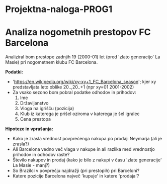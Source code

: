 # Projektna-naloga-PROG1

Analiza nogometnih prestopov FC Barcelona
==================================================================

Analiziral bom prestope zadnjih 19 (2000-01) let (pred 'zlato generacijo' La Masie) pri nogometnem klubu FC Barcelona.

**Podatki:**
* 'https://en.wikipedia.org/wiki/xy-xy+1_FC_Barcelona_season'; kjer xy predstavljata leto oblike 20..,20..+1 (npr xy=01 2001-2002)
* Za vsako sezono bom pobral podatke odhodov in prihodov:
  1. Ime
  2. Državljanstvo
  3. Vloga na igrišču (pozicija)
  4. Klub iz katerega je prišel oziroma v katerega je šel igralec
  5. Cena prestopa

**Hipoteze in vprašanja:**
* Kako je zrasla vrednost povprečenga nakupa po prodaji Neymarja (ali je zrasla?)
* Ali Barcelona vedno več vlaga v nakupe in ali razlika med vrednostjo prihodov in odhodov raste?
* Število nakupov in prodaj (kako je bilo z nakupi v času 'zlate generacije' La Masie - manj?)
* So Brazilci v povprečju najdražji (pri prestopih) pri Barceloni?
* Katere pozicije Barcelona največ 'kupuje' in katere 'prodaja'?


